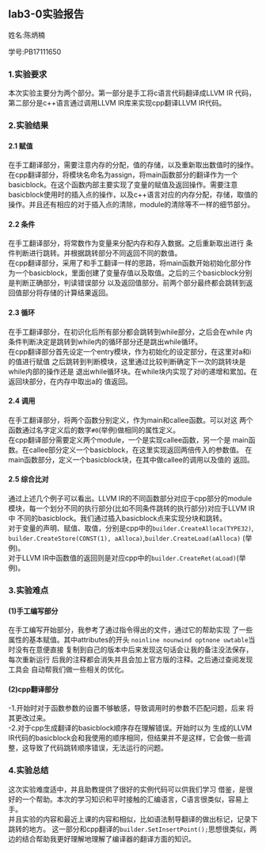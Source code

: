 ## lab3-0实验报告

姓名:陈炳楠

学号:PB17111650

### 1.实验要求
本次实验主要分为两个部分。第一部分是手工将c语言代码翻译成LLVM IR
代码，第二部分是c++语言通过调用LLVM IR库来实现cpp翻译LLVM IR代码。
### 2.实验结果
#### 2.1 赋值
在手工翻译部分，需要注意内存的分配，值的存储，以及重新取出数值时的操作。<br>
在cpp翻译部分，将模块名命名为assign，将main函数部分的翻译作为一个basicblock。在这个函数内部主要实现了变量的赋值及返回操作。需要注意basicblock使用时的插入点的操作，以及c++语言对应的内存分配，存储，取值的操作。并且还有相应的对于插入点的清除，module的清除等不一样的细节部分。
#### 2.2 条件
在手工翻译部分，将常数作为变量来分配内存和存入数据。之后重新取出进行
条件判断进行跳转。并根据跳转部分不同返回不同的数值。<br>
在cpp翻译部分，采用了和手工翻译一样的思路，将main函数开始初始化部分作为一个basicblock，里面创建了变量存值以及取值。之后的三个basicblock分别是判断正确部分，判读错误部分
以及返回值部分。前两个部分最终都会跳转到返回值部分将存储的计算结果返回。
#### 2.3 循环
在手工翻译部分，在初识化后所有部分都会跳转到while部分，之后会在while
内条件判断决定是跳转到while内的循环部分还是跳出while循环。<br>
在cpp翻译部分首先设定一个entry模块，作为初始化的设定部分，在这里对a和i的值进行赋值
之后跳转到判断模块，这里通过比较判断确定下一次的跳转块是while内部的操作还是
退出while循环块。在while块内实现了对i的递增和累加。在返回块部分，在内存中取出a的
值返回。
#### 2.4 调用
在手工翻译部分，将两个函数分别定义，作为main和callee函数。可以对这
两个函数通过名字定义后的数字`#0`(举例)做相同的属性定义。<br>
在cpp翻译部分需要定义两个module，一个是实现callee函数，另一个是
main函数。在callee部分定义一个basicblock，在这里实现返回两倍传入的参数值。
在main函数部分，定义一个basicblock块，在其中做callee的调用以及值的
返回。
#### 2.5 综合比对
通过上述几个例子可以看出。LLVM IR的不同函数部分对应于cpp部分的module
模块，每一个划分不同的执行部分(比如不同条件跳转的执行部分)对应于LLVM IR中
不同的basicblock。我们通过插入basicblock点来实现分块和跳转。<br>
对于变量的声明、赋值、取值，分别是cpp中的`builder.CreateAlloca(TYPE32)`,
`builder.CreateStore(CONST(1), aAlloca)`,`builder.CreateLoad(aAlloca)`
(举例)。<br>
对于LLVM IR中函数值的返回则是对应cpp中的`builder.CreateRet(aLoad)`(举例)。
### 3.实验难点
#### (1)手工编写部分
在手工编写开始部分，我参考了通过指令得出的文件，通过它的帮助实现
了一些属性的基本赋值。其中attributes的开头
` noinline nounwind optnone uwtable `当时没有在意便直接
复制到自己的版本中后来发现这句话会让我的备注没法保存，每次重新运行
后我的注释都会消失并且会加上官方版的注释。之后通过查阅发现工具会
自动帮我们做一些相关的优化。
#### (2)cpp翻译部分
-1.开始时对于函数参数的设置不够敏感，导致调用时的参数不匹配问题，后来
将其更改过来。<br>
-2.对于cpp生成翻译的basicblock顺序存在理解错误。开始时以为
生成的LLVM IR代码的basicblock会和我使用的顺序相同，但结果并不是这样，它会做一些调整，这导致了代码跳转顺序错误，无法运行的问题。
### 4.实验总结
这次实验难度适中，并且助教提供了很好的实例代码可以供我们学习
借鉴，是很好的一个帮助。本次的学习知识和平时接触的汇编语言，C语言很类似，容易上手。<br>
并且实验的内容和最近上课的内容和相似，比如语法制导翻译的做出标记，记录下跳转的地方。
这一部分和cpp翻译的`builder.SetInsertPoint();`思想很类似，两边的结合帮助我更好理解地理解了编译器的翻译方面的知识。<br>
